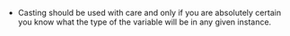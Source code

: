 -   Casting should be used with care and only if you are absolutely certain you know what the type of the variable will be in any given instance.
